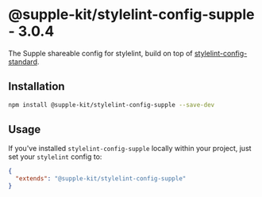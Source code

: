 # @supple-kit/stylelint-config-supple - 3.0.4
The Supple shareable config for stylelint, build on top of [stylelint-config-standard](https://github.com/stylelint/stylelint-config-standard).

## Installation

```bash
npm install @supple-kit/stylelint-config-supple --save-dev
```

## Usage

If you've installed `stylelint-config-supple` locally within your project, just set your `stylelint` config to:

```json
{
  "extends": "@supple-kit/stylelint-config-supple"
}
```
